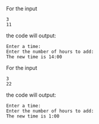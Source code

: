 For the input

```text
3
11
```

the code will output:

```text
Enter a time:
Enter the number of hours to add:
The new time is 14:00
```

For the input

```text
3
22
```

the code will output:

```text
Enter a time:
Enter the number of hours to add:
The new time is 1:00
```